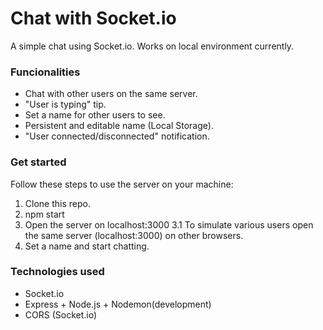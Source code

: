 # Chat with Socket.io

A simple chat using Socket.io. Works on local environment currently. 

### Funcionalities

- Chat with other users on the same server.
- "User is typing" tip.
- Set a name for other users to see.
- Persistent and editable name (Local Storage).
- "User connected/disconnected" notification.

### Get started

Follow these steps to use the server on your machine:
1. Clone this repo.
2. npm start
3. Open the server on localhost:3000
3.1 To simulate various users open the same server (localhost:3000) on other browsers.
4. Set a name and start chatting.

### Technologies used

- Socket.io
- Express + Node.js + Nodemon(development)
- CORS (Socket.io)
